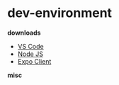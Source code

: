 # dev-environment

__downloads__

- [VS Code](https://code.visualstudio.com/download)
- [Node JS](https://nodejs.org/en/) 
- [Expo Client](https://expo.io/tools)

__misc__

